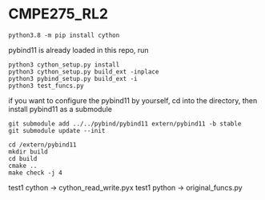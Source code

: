 # CMPE275_RL2

```
python3.8 -m pip install cython
```

pybind11 is already loaded in this repo, run

```
python3 cython_setup.py install
python3 cython_setup.py build_ext -inplace
python3 pybind_setup.py build_ext -i
python3 test_funcs.py
```

if you want to configure the pybind11 by yourself, cd into the directory, then install pybind11 as a submodule

```
git submodule add ../../pybind/pybind11 extern/pybind11 -b stable
git submodule update --init
```

```
cd /extern/pybind11
mkdir build
cd build
cmake ..
make check -j 4
```

test1 cython -> cython_read_write.pyx
test1 python -> original_funcs.py